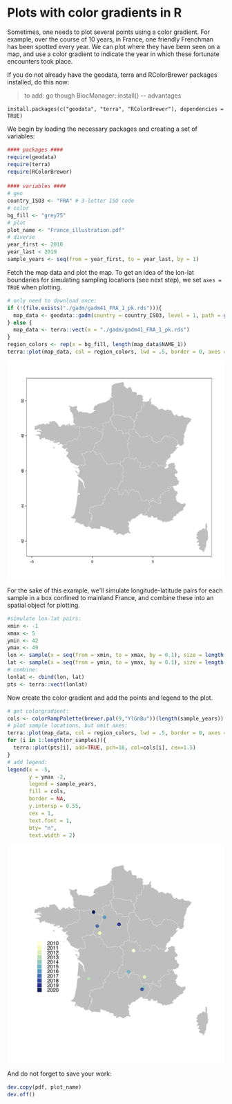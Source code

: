 # Plots with color gradients in R

Sometimes, one needs to plot several points using a color gradient. For example, over the course of 10 years, in France, one friendly Frenchman has been spotted every year. We can plot where they have been seen on a map, and use a color gradient to indicate the year in which these fortunate encounters took place.

If you do not already have the geodata, terra and RColorBrewer packages installed, do this now:

> to add: go though BiocManager::install() -- advantages

```
install.packages(c("geodata", "terra", "RColorBrewer"), dependencies = TRUE)
```

We begin by loading the necessary packages and creating a set of variables: 

```R
#### packages ####
require(geodata)
require(terra)
require(RColorBrewer)

#### variables ####
# geo
country_ISO3 <- "FRA" # 3-letter ISO code
# color
bg_fill <- "grey75"
# plot
plot_name <- "France_illustration.pdf"
# diverse
year_first <- 2010
year_last < 2019
sample_years <- seq(from = year_first, to = year_last, by = 1)
```

Fetch the map data and plot the map. To get an idea of the lon-lat boundaries for simulating sampling locations (see next step), we set `axes = TRUE` when plotting.

```R
# only need to download once:
if (!(file.exists("./gadm/gadm41_FRA_1_pk.rds"))){
  map_data <- geodata::gadm(country = country_ISO3, level = 1, path = getwd(), version = "latest")
} else {
  map_data <- terra::vect(x = "./gadm/gadm41_FRA_1_pk.rds")
}
region_colors <- rep(x = bg_fill, length(map_data$NAME_1))
terra::plot(map_data, col = region_colors, lwd = .5, border = 0, axes = TRUE)
```
![France_map](../images/France_illustration.png)

For the sake of this example, we'll simulate longitude-latitude pairs for each sample in a box confined to mainland France, and combine these into an spatial object for plotting. 

```R
#simulate lon-lat pairs:
xmin <- -1
xmax <- 5
ymin <- 42
ymax <- 49
lon <- sample(x = seq(from = xmin, to = xmax, by = 0.1), size = length(sample_years), replace = F)
lat <- sample(x = seq(from = ymin, to = ymax, by = 0.1), size = length(sample_years), replace = F)
# combine:
lonlat <- cbind(lon, lat)
pts <- terra::vect(lonlat)
```

Now create the color gradient and add the points and legend to the plot. 

```R
# get colorgradient:
cols <- colorRampPalette(brewer.pal(9,"YlGnBu"))(length(sample_years))
# plot sample locations, but omit axes:
terra::plot(map_data, col = region_colors, lwd = .5, border = 0, axes = FALSE)
for (i in 1:length(nr_samples)){ 
  terra::plot(pts[i], add=TRUE, pch=16, col=cols[i], cex=1.5)
}
# add legend:
legend(x = -5, 
       y = ymax -2,
       legend = sample_years,
       fill = cols,
       border = NA,
       y.intersp = 0.55,
       cex = 1,
       text.font = 1,
       bty= "n",
       text.width = 2)
```

![France_map_with_points](../images/France_illustration.2.png)

And do not forget to save your work:

```R
dev.copy(pdf, plot_name)
dev.off()
```












